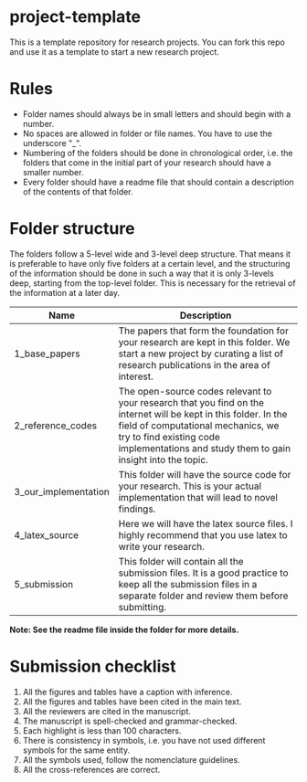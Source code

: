 # project-template
This is a template repository for research projects. You can fork this repo and use it as a template to start a new research project.

# Rules
- Folder names should always be in small letters and should begin with a number.
- No spaces are allowed in folder or file names. You have to use the underscore "_".
- Numbering of the folders should be done in chronological order, i.e. the folders that come in the initial part of your research should have a smaller number.
- Every folder should have a readme file that should contain a description of the contents of that folder.

# Folder structure

The folders follow a 5-level wide and 3-level deep structure. That means it is preferable to have only five folders at a certain level, and the structuring of the information should be done in such a way that it is only 3-levels deep, starting from the top-level folder. This is necessary for the retrieval of the information at a later day.

| Name                 | Description                                                  |
| -------------------- | ------------------------------------------------------------ |
| 1_base_papers        | The papers that form the foundation for your research are kept in this folder.  We start a new project by curating a list of research publications in the area of interest. |
| 2_reference_codes    | The open-source codes relevant to your research that you find on the internet will be kept in this folder. In the field of computational mechanics, we try to find existing code implementations and study them to gain insight into the topic. |
| 3_our_implementation | This folder will have the source code for your research. This is your actual implementation that will lead to novel findings. |
| 4_latex_source       | Here we will have the latex source files. I highly recommend that you use latex to write your research. |
| 5_submission         | This folder will contain all the submission files.  It is a good practice to keep all the submission files in a separate folder and review them before submitting. |

**Note: See the readme file inside the folder for more details.**

# Submission checklist

1. All the figures and tables have a caption with inference.
2. All the figures and tables have been cited in the main text.
3. All the reviewers are cited in the manuscript.
4. The manuscript is spell-checked and grammar-checked.
5. Each highlight is less than 100 characters.
6. There is consistency in symbols, i.e. you have not used different symbols for the same entity.
7. All the symbols used, follow the nomenclature guidelines.
8. All the cross-references are correct.

